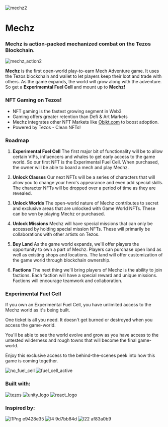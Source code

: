 ![mechz2](https://user-images.githubusercontent.com/2120817/182044114-a2a2d2bd-926f-4b1a-b58a-442c55476f48.png)

# Mechz
### Mechz is action-packed mechanized combat on the Tezos Blockchain.
![mechz_action2](https://user-images.githubusercontent.com/2120817/182044128-785e098f-c456-4a57-ac98-5226beed27e8.gif)

**Mechz** is the first open-world play-to-earn Mech Adventure game. 
It uses the Tezos blockchain and wallet to let players keep their loot and trade with others. As the game expands, the world will grow along with the adventure. So get a **Experimemtal Fuel Cell** and mount up to **Mechz!** 

### NFT Gaming on Tezos!
- NFT gaming is the fastest growing segment in Web3
- Gaming offers greater retention than Defi & Art Markets
- Mechz integrates other NFT Markets like [Objkt.com](https://objkt.com/) to boost adoption.
- Powered by Tezos - Clean NFTs!

### Roadmap
1. **Experimental Fuel Cell**
The first major bit of functionality will be to allow certain VIPs, influencers and whales to get early access to the game world. So our first NFT is the Experimental Fuel Cell. When purchased, the owner will be able to board a mech and play Mechz.

2. **Unlock Classes**
Our next NFTs will be a series of characters that will allow you to change your hero's appearance and even add special skills. The character NFTs will be dropped over a period of time as they are revealed. 

3. **Unlock Worlds** 
The open-world nature of Mechz contributes to secret and exclusive areas that are unlocked with Game World NFTs. These can be won by playing Mechz or purchased. 

4. **Unlock Missions**
Mechz will have special missions that can only be accessed by holding special mission NFTs. These will primarily be collaborations with other artists on Tezos. 

5. **Buy Land**
As the game world expands, we'll offer players the opportunity to own a part of Mechz. Players can purchase open land as well as existing shops and locations. The land will offer customization of the game world through blockchain ownership.

6. **Factions**
The next thing we'll bring players of Mechz is the ability to join factions. Each faction will have a special reward and unique missions. Factions will encourage teamwork and collaboration. 

### Experimental Fuel Cell

If you own an Experimental Fuel Cell, you have unlimited access to the Mechz world as it's being built.

One ticket is all you need. It doesn't get burned or destroyed when you access the game-world.

You'll be able to see the world evolve and grow as you have access to the untested wilderness and rough towns that will become the final game-world.

Enjoy this exclusive access to the behind-the-scenes peek into how this game is coming together.

![no_fuel_cell](https://user-images.githubusercontent.com/2120817/182044234-443b4cba-3300-40c1-8896-7ddd16905797.png)
![fuel_cell_active](https://user-images.githubusercontent.com/2120817/182044240-d248ee58-7f44-43e5-9922-8486ded51d01.png)

### Built with:
![tezos](https://user-images.githubusercontent.com/2120817/182044468-73a28213-46bf-4735-855b-cd0bacffd31f.png)
![unity_logo](https://user-images.githubusercontent.com/2120817/177050471-2f2f9126-1692-43cc-9750-0eaf4e99a095.jpg)
![react_logo](https://user-images.githubusercontent.com/2120817/177050529-642e715c-08ae-4e05-8556-6fe2fd8c930c.jpg)

### Inspired by:
![l1Png e9428e35](https://user-images.githubusercontent.com/2120817/182044493-4feb3b0a-b8fc-4f8d-a0ba-d172c403b0c7.png)
![l4 9d7bb84d](https://user-images.githubusercontent.com/2120817/182044496-6339d4e6-c517-4deb-962d-7169dd886dc9.png)
![l22 af83a0b9](https://user-images.githubusercontent.com/2120817/182044499-b38ba291-cf28-4ae4-881b-601b00f2573c.png)
